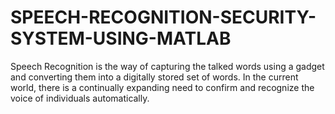 # SPEECH-RECOGNITION-SECURITY-SYSTEM-USING-MATLAB
Speech Recognition is the way of capturing the talked words using a gadget and converting them into a digitally stored set of words. In the current world, there is a continually expanding need to confirm and recognize the voice of individuals automatically.
